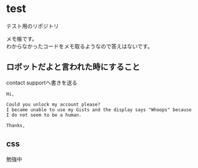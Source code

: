 # test
テスト用のリポジトリ

メモ帳です。  
わからなかったコードをメモ取るようなので答えはないです。

## ロボットだよと言われた時にすること
contact supportへ書きを送る
```
Hi,

Could you unlock my account please?
I became unable to use my Gists and the display says "Whoops" because I do not seem to be a human.

Thanks,
```

## css
勉強中
